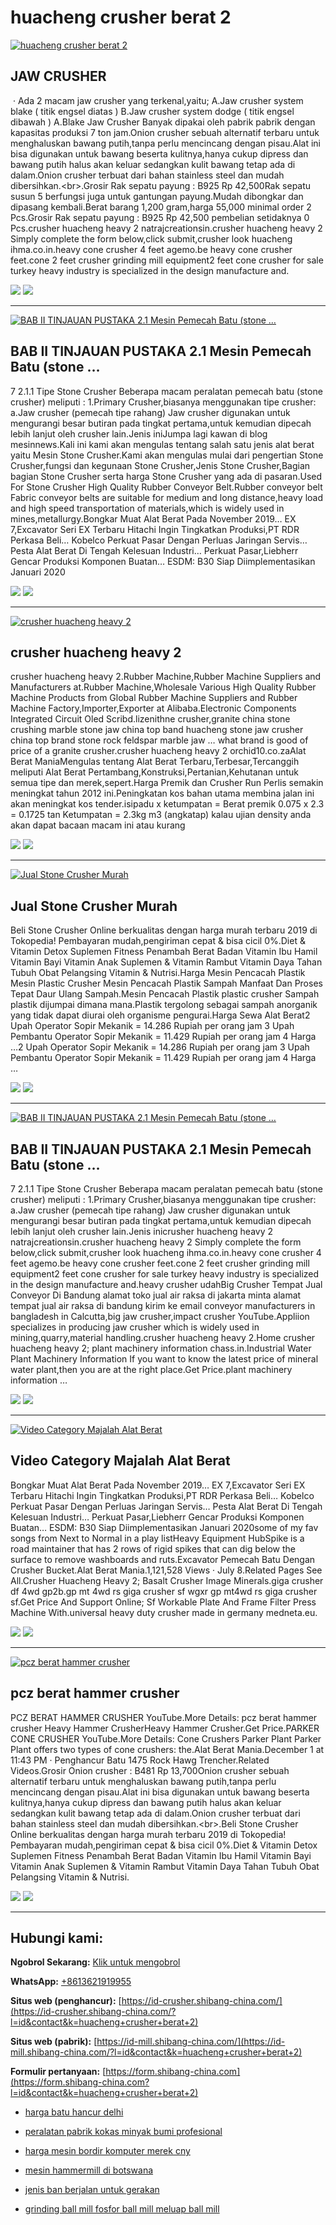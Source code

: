 # huacheng crusher berat 2

<a href="https://swt.shibang-china.com/?l=id&img&k=huacheng+crusher+berat+2" target="_blank">![huacheng crusher berat 2](http://static.shibang-china.com/all-800x300/992.jpg)</a>

## JAW CRUSHER
&nbsp;&#0183;&#32;Ada 2 macam jaw crusher yang terkenal,yaitu; A.Jaw crusher system blake ( titik engsel diatas ) B.Jaw crusher system dodge ( titik engsel dibawah ) A.Blake Jaw Crusher Banyak dipakai oleh pabrik pabrik dengan kapasitas produksi 7 ton jam.Onion crusher sebuah alternatif terbaru untuk menghaluskan bawang putih,tanpa perlu mencincang dengan pisau.Alat ini bisa digunakan untuk bawang beserta kulitnya,hanya cukup dipress dan bawang putih halus akan keluar sedangkan kulit bawang tetap ada di dalam.Onion crusher terbuat dari bahan stainless steel dan mudah dibersihkan.&lt;br&gt;.Grosir Rak sepatu payung : B925 Rp 42,500Rak sepatu susun 5 berfungsi juga untuk gantungan payung.Mudah dibongkar dan dipasang kembali.Berat barang 1,200 gram,harga 55,000 minimal order 2 Pcs.Grosir Rak sepatu payung : B925 Rp 42,500 pembelian setidaknya 0 Pcs.crusher huacheng heavy 2 natrajcreationsin.crusher huacheng heavy 2 Simply complete the form below,click submit,crusher look huacheng ihma.co.in.heavy cone crusher 4 feet agemo.be heavy cone crusher feet.cone 2 feet crusher grinding mill equipment2 feet cone crusher for sale turkey heavy industry is specialized in the design manufacture and.


<a href="https://whatsapp.shibangsoft.com/WhatsApp.php" target="_blank" title="WhatsApp">![](http://static.shibang-china.com/icon/whatsapp.png)</a> <a href="https://swt.shibang-china.com/?l=id&icon&k=huacheng+crusher+berat+2" target="_blank">![](http://static.shibang-china.com/icon/chat-id.png)</a>

---

<a href="https://swt.shibang-china.com/?l=id&img&k=huacheng+crusher+berat+2" target="_blank">![BAB II TINJAUAN PUSTAKA 2.1 Mesin Pemecah Batu (stone …](http://static.shibang-china.com/all-800x300/1288.jpg)</a>

## BAB II TINJAUAN PUSTAKA 2.1 Mesin Pemecah Batu (stone …
7 2.1.1 Tipe Stone Crusher Beberapa macam peralatan pemecah batu (stone crusher) meliputi : 1.Primary Crusher,biasanya menggunakan tipe crusher: a.Jaw crusher (pemecah tipe rahang) Jaw crusher digunakan untuk mengurangi besar butiran pada tingkat pertama,untuk kemudian dipecah lebih lanjut oleh crusher lain.Jenis iniJumpa lagi kawan di blog mesinnews.Kali ini kami akan mengulas tentang salah satu jenis alat berat yaitu Mesin Stone Crusher.Kami akan mengulas mulai dari pengertian Stone Crusher,fungsi dan kegunaan Stone Crusher,Jenis Stone Crusher,Bagian bagian Stone Crusher serta harga Stone Crusher yang ada di pasaran.Used For Stone Crusher High Quality Rubber Conveyor Belt.Rubber conveyor belt Fabric conveyor belts are suitable for medium and long distance,heavy load and high speed transportation of materials,which is widely used in mines,metallurgy.Bongkar Muat Alat Berat Pada November 2019… EX 7,Excavator Seri EX Terbaru Hitachi Ingin Tingkatkan Produksi,PT RDR Perkasa Beli… Kobelco Perkuat Pasar Dengan Perluas Jaringan Servis… Pesta Alat Berat Di Tengah Kelesuan Industri… Perkuat Pasar,Liebherr Gencar Produksi Komponen Buatan… ESDM: B30 Siap Diimplementasikan Januari 2020


<a href="https://whatsapp.shibangsoft.com/WhatsApp.php" target="_blank" title="WhatsApp">![](http://static.shibang-china.com/icon/whatsapp.png)</a> <a href="https://swt.shibang-china.com/?l=id&icon&k=huacheng+crusher+berat+2" target="_blank">![](http://static.shibang-china.com/icon/chat-id.png)</a>

---

<a href="https://swt.shibang-china.com/?l=id&img&k=huacheng+crusher+berat+2" target="_blank">![crusher huacheng heavy 2](http://static.shibang-china.com/all-800x300/1302.jpg)</a>

## crusher huacheng heavy 2
crusher huacheng heavy 2.Rubber Machine,Rubber Machine Suppliers and Manufacturers at.Rubber Machine,Wholesale Various High Quality Rubber Machine Products from Global Rubber Machine Suppliers and Rubber Machine Factory,Importer,Exporter at Alibaba.Electronic Components Integrated Circuit Oled Scribd.lizenithne crusher,granite china stone crushing marble stone jaw china top band huacheng stone jaw crusher china top brand stone rock feldspar marble jaw … what brand is good of price of a granite crusher.crusher huacheng heavy 2 orchid10.co.zaAlat Berat ManiaMengulas tentang Alat Berat Terbaru,Terbesar,Tercanggih meliputi Alat Berat Pertambang,Konstruksi,Pertanian,Kehutanan untuk semua tipe dan merek,sepert.Harga Premik dan Crusher Run Perlis semakin meningkat tahun 2012 ini.Peningkatan kos bahan utama membina jalan ini akan meningkat kos tender.isipadu x ketumpatan = Berat premik 0.075 x 2.3 = 0.1725 tan Ketumpatan = 2.3kg m3 (angkatap) kalau ujian density anda akan dapat bacaan macam ini atau kurang


<a href="https://whatsapp.shibangsoft.com/WhatsApp.php" target="_blank" title="WhatsApp">![](http://static.shibang-china.com/icon/whatsapp.png)</a> <a href="https://swt.shibang-china.com/?l=id&icon&k=huacheng+crusher+berat+2" target="_blank">![](http://static.shibang-china.com/icon/chat-id.png)</a>

---

<a href="https://swt.shibang-china.com/?l=id&img&k=huacheng+crusher+berat+2" target="_blank">![Jual Stone Crusher Murah](http://static.shibang-china.com/all-800x300/1501.jpg)</a>

## Jual Stone Crusher Murah
Beli Stone Crusher Online berkualitas dengan harga murah terbaru 2019 di Tokopedia! Pembayaran mudah,pengiriman cepat &amp; bisa cicil 0%.Diet &amp; Vitamin Detox Suplemen Fitness Penambah Berat Badan Vitamin Ibu Hamil Vitamin Bayi Vitamin Anak Suplemen &amp; Vitamin Rambut Vitamin Daya Tahan Tubuh Obat Pelangsing Vitamin &amp; Nutrisi.Harga Mesin Pencacah Plastik Mesin Plastic Crusher Mesin Pencacah Plastik Sampah Manfaat Dan Proses Tepat Daur Ulang Sampah.Mesin Pencacah Plastik plastic crusher Sampah plastik dijumpai dimana mana.Plastik tergolong sebagai sampah anorganik yang tidak dapat diurai oleh organisme pengurai.Harga Sewa Alat Berat2 Upah Operator Sopir Mekanik = 14.286 Rupiah per orang jam 3 Upah Pembantu Operator Sopir Mekanik = 11.429 Rupiah per orang jam 4 Harga …2 Upah Operator Sopir Mekanik = 14.286 Rupiah per orang jam 3 Upah Pembantu Operator Sopir Mekanik = 11.429 Rupiah per orang jam 4 Harga …


<a href="https://whatsapp.shibangsoft.com/WhatsApp.php" target="_blank" title="WhatsApp">![](http://static.shibang-china.com/icon/whatsapp.png)</a> <a href="https://swt.shibang-china.com/?l=id&icon&k=huacheng+crusher+berat+2" target="_blank">![](http://static.shibang-china.com/icon/chat-id.png)</a>

---

<a href="https://swt.shibang-china.com/?l=id&img&k=huacheng+crusher+berat+2" target="_blank">![BAB II TINJAUAN PUSTAKA 2.1 Mesin Pemecah Batu (stone …](http://static.shibang-china.com/all-800x300/53.jpg)</a>

## BAB II TINJAUAN PUSTAKA 2.1 Mesin Pemecah Batu (stone …
7 2.1.1 Tipe Stone Crusher Beberapa macam peralatan pemecah batu (stone crusher) meliputi : 1.Primary Crusher,biasanya menggunakan tipe crusher: a.Jaw crusher (pemecah tipe rahang) Jaw crusher digunakan untuk mengurangi besar butiran pada tingkat pertama,untuk kemudian dipecah lebih lanjut oleh crusher lain.Jenis inicrusher huacheng heavy 2 natrajcreationsin.crusher huacheng heavy 2 Simply complete the form below,click submit,crusher look huacheng ihma.co.in.heavy cone crusher 4 feet agemo.be heavy cone crusher feet.cone 2 feet crusher grinding mill equipment2 feet cone crusher for sale turkey heavy industry is specialized in the design manufacture and.heavy crusher udahBig Crusher Tempat Jual Conveyor Di Bandung alamat toko jual air raksa di jakarta minta alamat tempat jual air raksa di bandung kirim ke email conveyor manufacturers in bangladesh in Calcutta,big jaw crusher,impact crusher YouTube.Appliion specializes in producing jaw crusher which is widely used in mining,quarry,material handling.crusher huacheng heavy 2.Home crusher huacheng heavy 2; plant machinery information chass.in.Industrial Water Plant Machinery Information If you want to know the latest price of mineral water plant,then you are at the right place.Get Price.plant machinery information …


<a href="https://whatsapp.shibangsoft.com/WhatsApp.php" target="_blank" title="WhatsApp">![](http://static.shibang-china.com/icon/whatsapp.png)</a> <a href="https://swt.shibang-china.com/?l=id&icon&k=huacheng+crusher+berat+2" target="_blank">![](http://static.shibang-china.com/icon/chat-id.png)</a>

---

<a href="https://swt.shibang-china.com/?l=id&img&k=huacheng+crusher+berat+2" target="_blank">![Video Category Majalah Alat Berat](http://static.shibang-china.com/all-800x300/1050.jpg)</a>

## Video Category Majalah Alat Berat
Bongkar Muat Alat Berat Pada November 2019… EX 7,Excavator Seri EX Terbaru Hitachi Ingin Tingkatkan Produksi,PT RDR Perkasa Beli… Kobelco Perkuat Pasar Dengan Perluas Jaringan Servis… Pesta Alat Berat Di Tengah Kelesuan Industri… Perkuat Pasar,Liebherr Gencar Produksi Komponen Buatan… ESDM: B30 Siap Diimplementasikan Januari 2020some of my fav songs from Next to Normal in a play listHeavy Equipment HubSpike is a road maintainer that has 2 rows of rigid spikes that can dig below the surface to remove washboards and ruts.Excavator Pemecah Batu Dengan Crusher Bucket.Alat Berat Mania.1,121,528 Views &#183; July 8.Related Pages See All.Crusher Huacheng Heavy 2; Basalt Crusher Image Minerals.giga crusher df 4wd gp2b.gp mt 4wd rs giga crusher sf wgxr gp mt4wd rs giga crusher sf.Get Price And Support Online; Sf Workable Plate And Frame Filter Press Machine With.universal heavy duty crusher made in germany medneta.eu.


<a href="https://whatsapp.shibangsoft.com/WhatsApp.php" target="_blank" title="WhatsApp">![](http://static.shibang-china.com/icon/whatsapp.png)</a> <a href="https://swt.shibang-china.com/?l=id&icon&k=huacheng+crusher+berat+2" target="_blank">![](http://static.shibang-china.com/icon/chat-id.png)</a>

---

<a href="https://swt.shibang-china.com/?l=id&img&k=huacheng+crusher+berat+2" target="_blank">![pcz berat hammer crusher](http://static.shibang-china.com/all-800x300/1151.jpg)</a>

## pcz berat hammer crusher
PCZ BERAT HAMMER CRUSHER YouTube.More Details: pcz berat hammer crusher Heavy Hammer CrusherHeavy Hammer Crusher.Get Price.PARKER CONE CRUSHER YouTube.More Details: Cone Crushers Parker Plant Parker Plant offers two types of cone crushers: the.Alat Berat Mania.December 1 at 11:43 PM &#183; Penghancur Batu 1475 Rock Hawg Trencher.Related Videos.Grosir Onion crusher : B481 Rp 13,700Onion crusher sebuah alternatif terbaru untuk menghaluskan bawang putih,tanpa perlu mencincang dengan pisau.Alat ini bisa digunakan untuk bawang beserta kulitnya,hanya cukup dipress dan bawang putih halus akan keluar sedangkan kulit bawang tetap ada di dalam.Onion crusher terbuat dari bahan stainless steel dan mudah dibersihkan.&lt;br&gt;.Beli Stone Crusher Online berkualitas dengan harga murah terbaru 2019 di Tokopedia! Pembayaran mudah,pengiriman cepat &amp; bisa cicil 0%.Diet &amp; Vitamin Detox Suplemen Fitness Penambah Berat Badan Vitamin Ibu Hamil Vitamin Bayi Vitamin Anak Suplemen &amp; Vitamin Rambut Vitamin Daya Tahan Tubuh Obat Pelangsing Vitamin &amp; Nutrisi.


<a href="https://whatsapp.shibangsoft.com/WhatsApp.php" target="_blank" title="WhatsApp">![](http://static.shibang-china.com/icon/whatsapp.png)</a> <a href="https://swt.shibang-china.com/?l=id&icon&k=huacheng+crusher+berat+2" target="_blank">![](http://static.shibang-china.com/icon/chat-id.png)</a>

---
## Hubungi kami:

**Ngobrol Sekarang:** [Klik untuk mengobrol](https://swt.shibang-china.com?l=id&contact&k=huacheng+crusher+berat+2)

**WhatsApp:**  [+8613621919955](https://whatsapp.shibangsoft.com/WhatsApp.php)

**Situs web (penghancur):** [https://id-crusher.shibang-china.com/](https://id-crusher.shibang-china.com/?l=id&contact&k=huacheng+crusher+berat+2)

**Situs web (pabrik):** [https://id-mill.shibang-china.com/](https://id-mill.shibang-china.com/?l=id&contact&k=huacheng+crusher+berat+2)

**Formulir pertanyaan:** [https://form.shibang-china.com](https://form.shibang-china.com?l=id&contact&k=huacheng+crusher+berat+2)

* [harga batu hancur delhi](../47/harga%20batu%20hancur%20delhi.md)

* [peralatan pabrik kokas minyak bumi profesional](../48/peralatan%20pabrik%20kokas%20minyak%20bumi%20profesional.md)

* [harga mesin bordir komputer merek cny](../41/harga%20mesin%20bordir%20komputer%20merek%20cny.md)

* [mesin hammermill di botswana](../47/mesin%20hammermill%20di%20botswana.md)

* [jenis ban berjalan untuk gerakan](../44/jenis%20ban%20berjalan%20untuk%20gerakan.md)

* [grinding ball mill fosfor ball mill meluap ball mill](../49/grinding%20ball%20mill%20fosfor%20ball%20mill%20meluap%20ball%20mill.md)